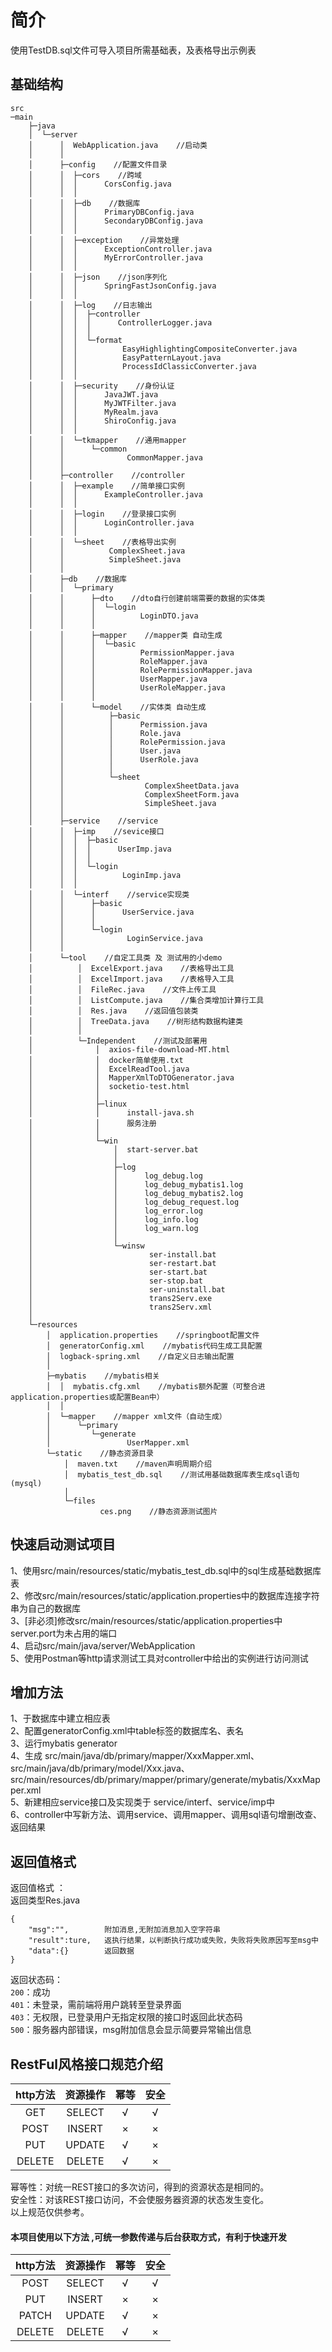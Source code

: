 # 简介

使用TestDB.sql文件可导入项目所需基础表，及表格导出示例表
## 基础结构
```shell
src
─main
    ├─java
    │  └─server
    │      │  WebApplication.java    //启动类
    │      │
    │      ├─config    //配置文件目录
    │      │  ├─cors    //跨域
    │      │  │      CorsConfig.java
    │      │  │
    │      │  ├─db    //数据库
    │      │  │      PrimaryDBConfig.java
    │      │  │      SecondaryDBConfig.java
    │      │  │
    │      │  ├─exception    //异常处理
    │      │  │      ExceptionController.java
    │      │  │      MyErrorController.java
    │      │  │
    │      │  ├─json    //json序列化
    │      │  │      SpringFastJsonConfig.java
    │      │  │
    │      │  ├─log    //日志输出
    │      │  │  ├─controller
    │      │  │  │      ControllerLogger.java
    │      │  │  │
    │      │  │  └─format
    │      │  │          EasyHighlightingCompositeConverter.java
    │      │  │          EasyPatternLayout.java
    │      │  │          ProcessIdClassicConverter.java
    │      │  │
    │      │  ├─security    //身份认证
    │      │  │      JavaJWT.java
    │      │  │      MyJWTFilter.java
    │      │  │      MyRealm.java
    │      │  │      ShiroConfig.java
    │      │  │
    │      │  └─tkmapper    //通用mapper
    │      │      └─common
    │      │              CommonMapper.java
    │      │
    │      ├─controller    //controller
    │      │  ├─example    //简单接口实例
    │      │  │      ExampleController.java
    │      │  │
    │      │  ├─login    //登录接口实例
    │      │  │      LoginController.java
    │      │  │
    │      │  └─sheet    //表格导出实例
    │      │          ComplexSheet.java
    │      │          SimpleSheet.java
    │      │
    │      ├─db    //数据库
    │      │  └─primary
    │      │      ├─dto    //dto自行创建前端需要的数据的实体类
    │      │      │  └─login
    │      │      │          LoginDTO.java
    │      │      │
    │      │      ├─mapper    //mapper类 自动生成
    │      │      │  └─basic
    │      │      │          PermissionMapper.java
    │      │      │          RoleMapper.java
    │      │      │          RolePermissionMapper.java
    │      │      │          UserMapper.java
    │      │      │          UserRoleMapper.java
    │      │      │
    │      │      └─model    //实体类 自动生成
    │      │          ├─basic
    │      │          │      Permission.java
    │      │          │      Role.java
    │      │          │      RolePermission.java
    │      │          │      User.java
    │      │          │      UserRole.java
    │      │          │
    │      │          └─sheet
    │      │                  ComplexSheetData.java
    │      │                  ComplexSheetForm.java
    │      │                  SimpleSheet.java
    │      │
    │      ├─service    //service
    │      │  ├─imp    //sevice接口
    │      │  │  ├─basic
    │      │  │  │      UserImp.java
    │      │  │  │
    │      │  │  └─login
    │      │  │          LoginImp.java
    │      │  │
    │      │  └─interf    //service实现类
    │      │      ├─basic
    │      │      │      UserService.java
    │      │      │
    │      │      └─login
    │      │              LoginService.java
    │      │
    │      └─tool    //自定工具类 及 测试用的小demo
    │          │  ExcelExport.java    //表格导出工具
    │          │  ExcelImport.java    //表格导入工具
    │          │  FileRec.java    //文件上传工具
    │          │  ListCompute.java    //集合类增加计算行工具
    │          │  Res.java    //返回值包装类
    │          │  TreeData.java    //树形结构数据构建类
    │          │
    │          └─Independent    //测试及部署用
    │              │  axios-file-download-MT.html
    │              │  docker简单使用.txt
    │              │  ExcelReadTool.java
    │              │  MapperXmlToDTOGenerator.java
    │              │  socketio-test.html
    │              │
    │              ├─linux
    │              │      install-java.sh
    │              │      服务注册
    │              │
    │              └─win
    │                  │  start-server.bat
    │                  │
    │                  ├─log
    │                  │      log_debug.log
    │                  │      log_debug_mybatis1.log
    │                  │      log_debug_mybatis2.log
    │                  │      log_debug_request.log
    │                  │      log_error.log
    │                  │      log_info.log
    │                  │      log_warn.log
    │                  │
    │                  └─winsw
    │                          ser-install.bat
    │                          ser-restart.bat
    │                          ser-start.bat
    │                          ser-stop.bat
    │                          ser-uninstall.bat
    │                          trans2Serv.exe
    │                          trans2Serv.xml
    │
    └─resources
        │  application.properties    //springboot配置文件
        │  generatorConfig.xml    //mybatis代码生成工具配置
        │  logback-spring.xml    //自定义日志输出配置
        │
        ├─mybatis    //mybatis相关
        │  │  mybatis.cfg.xml    //mybatis额外配置（可整合进application.properties或配置Bean中）
        │  │
        │  └─mapper    //mapper xml文件（自动生成）
        │      └─primary
        │         └─generate
        │                 UserMapper.xml
        └─static    //静态资源目录
            │  maven.txt    //maven声明周期介绍
            │  mybatis_test_db.sql    //测试用基础数据库表生成sql语句(mysql)
            │
            └─files
                    ces.png    //静态资源测试图片
```
## 快速启动测试项目
1、使用src/main/resources/static/mybatis_test_db.sql中的sql生成基础数据库表  
2、修改src/main/resources/static/application.properties中的数据库连接字符串为自己的数据库  
3、[非必须]修改src/main/resources/static/application.properties中server.port为未占用的端口  
4、启动src/main/java/server/WebApplication  
5、使用Postman等http请求测试工具对controller中给出的实例进行访问测试

## 增加方法
1、于数据库中建立相应表  
2、配置generatorConfig.xml中table标签的数据库名、表名  
3、运行mybatis generator  
4、生成  src/main/java/db/primary/mapper/XxxMapper.xml、  src/main/java/db/primary/model/Xxx.java、  src/main/resources/db/primary/mapper/primary/generate/mybatis/XxxMapper.xml  
5、新建相应service接口及实现类于 service/interf、service/imp中  
6、controller中写新方法、调用service、调用mapper、调用sql语句增删改查、返回结果

## 返回值格式
返回值格式 ：  
返回类型Res.java
```shell
{
    "msg":"",        附加消息,无附加消息加入空字符串
    "result":ture,   返执行结果，以判断执行成功或失败，失败将失败原因写至msg中
    "data":{}        返回数据
}
```
返回状态码：  
`200`：成功  
`401`：未登录，需前端将用户跳转至登录界面  
`403`：无权限，已登录用户无指定权限的接口时返回此状态码  
`500`：服务器内部错误，msg附加信息会显示简要异常输出信息  

## RestFul风格接口规范介绍

| http方法 | 资源操作 | 幂等 | 安全 |
| :------: | :------: | :------: | :------: |
| GET | SELECT | √ | √ |
| POST | INSERT | × | × |
| PUT | UPDATE | √ | × |
| DELETE | DELETE | √ | × | 

幂等性：对统一REST接口的多次访问，得到的资源状态是相同的。  
安全性：对该REST接口访问，不会使服务器资源的状态发生变化。  
以上规范仅供参考。  

#### 本项目使用以下方法 ,可统一参数传递与后台获取方式，有利于快速开发  

| http方法 | 资源操作 | 幂等 | 安全 |  
| :------: | :------: | :------: | :------: |   
| POST | SELECT | √ | √ | 
| PUT | INSERT | × | × |  
| PATCH | UPDATE | √ | × |  
| DELETE | DELETE | √ | × |   
